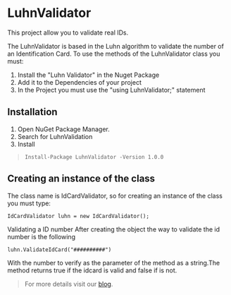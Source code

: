 # LuhnValidator

This project allow you to validate real IDs.

The LuhnValidator is based in the Luhn algorithm to validate the number of an Identification Card. To use the methods of the LuhnValidator class you must:

1. Install the "Luhn Validator" in the Nuget Package
2. Add it to the Dependencies of your project
3. In the Project you must use the "using LuhnValidator;" statement

## Installation

1. Open NuGet Package Manager.
2. Search for LuhnValidation
3. Install

> ``Install-Package LuhnValidator -Version 1.0.0``

## Creating an instance of the class

The class name is IdCardValidator, so for creating an instance of the class you must type:

`IdCardValidator luhn = new IdCardValidator();`

Validating a ID number
After creating the object the way to validate the id number is the following

`luhn.ValidateIdCard("##########")`

With the number to verify as the parameter of the method as a string.The method returns true if the idcard is valid and false if is not.

> For more details visit our [blog](https://medium.com/@arielcruz07/nuget-para-el-algororitmo-de-luhn-2b22e9369be0).